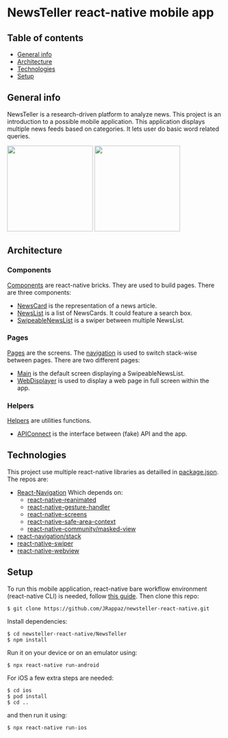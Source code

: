 # NewsTeller react-native mobile app

## Table of contents
* [General info](#general-info)
* [Architecture](#architecture)
* [Technologies](#technologies)
* [Setup](#setup)

## General info
NewsTeller is a research-driven platform to analyze news. This project is an introduction to a possible mobile application. This application displays multiple news feeds based on categories. It lets user do basic word related queries.

<img src="https://user-images.githubusercontent.com/44334351/96505426-63748480-1256-11eb-813f-72c42b28909a.jpeg" width="200"> <img src="https://user-images.githubusercontent.com/44334351/96505631-b4847880-1256-11eb-839b-532d3c45e34b.jpeg" width="200">


## Architecture

### Components
[Components](src/components) are react-native bricks. They are used to build pages.
There are three components:
* [NewsCard](src/components/NewsCard) is the representation of a news article.
* [NewsList](src/components/NewsList) is a list of NewsCards. It could feature a search box.
* [SwipeableNewsList](src/components/SwipeableNewsList) is a swiper between multiple NewsList.

### Pages
[Pages](src/pages) are the screens. The [navigation](src/navigation) is used to switch stack-wise between pages.
There are two different pages:
* [Main](src/pages/Main) is the default screen displaying a SwipeableNewsList.
* [WebDisplayer](src/pages/WebDisplayer) is used to display a web page in full screen within the app.

### Helpers
[Helpers](src/helpers) are utilities functions.
* [APIConnect](src/helpers/APIConnect.js) is the interface between (fake) API and the app.

## Technologies
This project use multiple react-native libraries as detailled in [package.json](package.json). The repos are:
* [React-Navigation](https://reactnavigation.org) Which depends on:
  * [react-native-reanimated](https://github.com/software-mansion/react-native-reanimated)
  * [react-native-gesture-handler](https://github.com/software-mansion/react-native-gesture-handler)
  * [react-native-screens](https://github.com/software-mansion/react-native-screens)
  * [react-native-safe-area-context](https://github.com/th3rdwave/react-native-safe-area-context)
  * [react-native-community/masked-view](https://github.com/react-native-community/react-native-masked-view)
* [react-navigation/stack](https://github.com/react-navigation/stack)
* [react-native-swiper](https://github.com/leecade/react-native-swiper)
* [react-native-webview](https://github.com/react-native-webview/react-native-webview)

## Setup
To run this mobile application, react-native bare workflow environment (react-native CLI) is needed, follow [this guide](https://reactnative.dev/docs/environment-setup). 
Then clone this repo:
```
$ git clone https://github.com/JRappaz/newsteller-react-native.git
```
Install dependencies:
```
$ cd newsteller-react-native/NewsTeller
$ npm install
```
Run it on your device or on an emulator using:
```
$ npx react-native run-android
```
For iOS a few extra steps are needed:
```
$ cd ios
$ pod install
$ cd ..
```
and then run it using:
```
$ npx react-native run-ios
```
